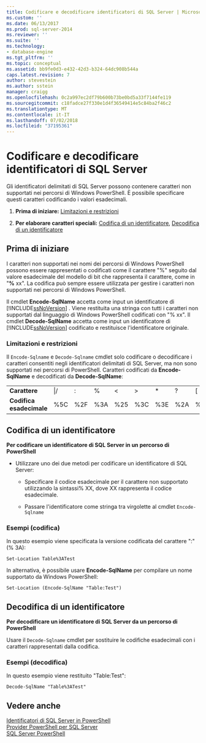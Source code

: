 ```yaml
---
title: Codificare e decodificare identificatori di SQL Server | Microsoft Docs
ms.custom: ''
ms.date: 06/13/2017
ms.prod: sql-server-2014
ms.reviewer: ''
ms.suite: ''
ms.technology:
- database-engine
ms.tgt_pltfrm: ''
ms.topic: conceptual
ms.assetid: bb9fe0d3-e432-42d3-b324-64dc908b544a
caps.latest.revision: 7
author: stevestein
ms.author: sstein
manager: craigg
ms.openlocfilehash: 0c2a997ec2df79b600b73be0bd5a33f7144fe119
ms.sourcegitcommit: c18fadce27f330e1d4f36549414e5c84ba2f46c2
ms.translationtype: MT
ms.contentlocale: it-IT
ms.lasthandoff: 07/02/2018
ms.locfileid: "37195361"
---
```

# <a name="encode-and-decode-sql-server-identifiers"></a>Codificare e decodificare identificatori di SQL Server
  Gli identificatori delimitati di SQL Server possono contenere caratteri non supportati nei percorsi di Windows PowerShell. È possibile specificare questi caratteri codificando i valori esadecimali.  
  
1.  **Prima di iniziare:**  [Limitazioni e restrizioni](#LimitationsRestrictions)  
  
2.  **Per elaborare caratteri speciali:**  [Codifica di un identificatore](#EncodeIdent), [Decodifica di un identificatore](#DecodeIdent)  
  
## <a name="before-you-begin"></a>Prima di iniziare  
 I caratteri non supportati nei nomi dei percorsi di Windows PowerShell possono essere rappresentati o codificati come il carattere "%" seguito dal valore esadecimale del modello di bit che rappresenta il carattere, come in "**%** xx". La codifica può sempre essere utilizzata per gestire i caratteri non supportati nei percorsi di Windows PowerShell.  
  
 Il cmdlet **Encode-SqlName** accetta come input un identificatore di [!INCLUDE[ssNoVersion](../includes/ssnoversion-md.md)] . Viene restituita una stringa con tutti i caratteri non supportati dal linguaggio di Windows PowerShell codificati con "% xx". Il cmdlet **Decode-SqlName** accetta come input un identificatore di [!INCLUDE[ssNoVersion](../includes/ssnoversion-md.md)] codificato e restituisce l'identificatore originale.  
  
###  <a name="LimitationsRestrictions"></a> Limitazioni e restrizioni  
 Il `Encode-Sqlname` e `Decode-Sqlname` cmdlet solo codificare o decodificare i caratteri consentiti negli identificatori delimitati di SQL Server, ma non sono supportati nei percorsi di PowerShell. Caratteri codificati da **Encode-SqlName** e decodificati da **Decode-SqlName**:  
  
|||||||||||||  
|-|-|-|-|-|-|-|-|-|-|-|-|  
|**Carattere**|\|/|:|%|\<|>|*|?|[|]|&#124;|  
|**Codifica esadecimale**|%5C|%2F|%3A|%25|%3C|%3E|%2A|%3F|%5B|%5D|%7C|  
  
##  <a name="EncodeIdent"></a> Codifica di un identificatore  
 **Per codificare un identificatore di SQL Server in un percorso di PowerShell**  
  
-   Utilizzare uno dei due metodi per codificare un identificatore di SQL Server:  
  
    -   Specificare il codice esadecimale per il carattere non supportato utilizzando la sintassi% XX, dove XX rappresenta il codice esadecimale.  
  
    -   Passare l'identificatore come stringa tra virgolette al cmdlet `Encode-Sqlname`  
  
### <a name="examples-encoding"></a>Esempi (codifica)  
 In questo esempio viene specificata la versione codificata del carattere ":" (% 3A):  
  
```  
Set-Location Table%3ATest  
```  
  
 In alternativa, è possibile usare **Encode-SqlName** per compilare un nome supportato da Windows PowerShell:  
  
```  
Set-Location (Encode-SqlName "Table:Test")  
```  
  
##  <a name="DecodeIdent"></a> Decodifica di un identificatore  
 **Per decodificare un identificatore di SQL Server da un percorso di PowerShell**  
  
 Usare il `Decode-Sqlname` cmdlet per sostituire le codifiche esadecimali con i caratteri rappresentati dalla codifica.  
  
### <a name="examples-decoding"></a>Esempi (decodifica)  
 In questo esempio viene restituito "Table:Test":  
  
```  
Decode-SqlName "Table%3ATest"  
```  
  
## <a name="see-also"></a>Vedere anche  
 [Identificatori di SQL Server in PowerShell](sql-server-identifiers-in-powershell.md)   
 [Provider PowerShell per SQL Server](sql-server-powershell-provider.md)   
 [SQL Server PowerShell](sql-server-powershell.md)  
  
  
